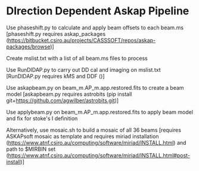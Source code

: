 # DIrection Dependent Askap Pipeline

Use phaseshift.py to calculate and apply beam offsets to each beam.ms 
[phaseshift.py requires askap_packages (https://bitbucket.csiro.au/projects/CASSSOFT/repos/askap-packages/browse)]

Create mslist.txt with a list of all beam.ms files to process

Use RunDIDAP.py to carry out DD cal and imaging on mslist.txt
[RunDIDAP.py requires kMS and DDF ()]

Use askapbeam.py on beam_m.AP_m.app.restored.fits to create a beam model
[askapbeam.py requires astrobits (pip install git+https://github.com/agwilber/astrobits.git)]

Use applybeam.py on beam_m.AP_m.app.restored.fits to apply beam model and fix for stoke's I definition

Alternatively, use mosaic.sh to build a mosaic of all 36 beams
[requires ASKAPsoft mosaic as template and requires miriad installation (https://www.atnf.csiro.au/computing/software/miriad/INSTALL.html) and path to $MIRBIN set (https://www.atnf.csiro.au/computing/software/miriad/INSTALL.html#post-install)]
  
